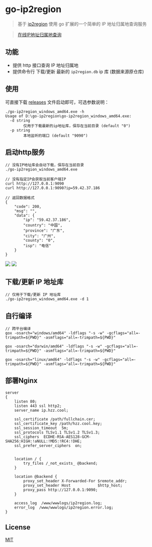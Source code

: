# go-ip2region

> 基于 [ip2region](https://github.com/lionsoul2014/ip2region)  使用 go 扩展的一个简单的 IP 地址归属地查询服务

> [在线IP地址归属地查询](https://ip.hzz.cool)

## 功能
- 提供 http 接口查询 IP 地址归属地
- 提供命令行 下载/更新 最新的 `ip2region.db` ip 库 (数据来源原仓库)

## 使用
可直接下载 [releases](https://github.com/hezhizheng/go-ip2region/releases) 文件启动即可，可选参数说明：
```
./go-ip2region_windows_amd64.exe -h
Usage of D:\go-ip2region\go-ip2region_windows_amd64.exe:
  -d string
        仅用于下载最新的ip地址库，保存在当前目录 (default "0")
  -p string
        本地监听的端口 (default "9090")
```

## 启动http服务
```
// 没有IP地址库会自动下载，保存在当前目录
./go-ip2region_windows_amd64.exe

// 没有指定IP会获取当前客户端IP
curl http://127.0.0.1:9090
curl http://127.0.0.1:9090?ip=59.42.37.186

// 返回数据格式
{
    "code": 200,
    "msg": "",
    "data": {
        "ip": "59.42.37.186",
        "country": "中国",
        "province": "广东",
        "city": "广州",
        "county": "0",
        "isp": "电信"
    }
}
```
![](https://files.catbox.moe/q36ces.png)
![](https://files.catbox.moe/n4j1h5.png)

## 下载/更新 IP 地址库
```
// 仅用于下载/更新 IP 地址库
./go-ip2region_windows_amd64.exe -d 1
```

## 自行编译
```
// 跨平台编译
gox -osarch="windows/amd64" -ldflags "-s -w" -gcflags="all=-trimpath=${PWD}" -asmflags="all=-trimpath=${PWD}"

gox -osarch="darwin/amd64" -ldflags "-s -w" -gcflags="all=-trimpath=${PWD}" -asmflags="all=-trimpath=${PWD}"

gox -osarch="linux/amd64" -ldflags "-s -w" -gcflags="all=-trimpath=${PWD}" -asmflags="all=-trimpath=${PWD}"
```

## 部署Nginx
```nginx
server
{
    listen 80;
    listen 443 ssl http2;
    server_name ip.hzz.cool;
    
    ssl_certificate /path/fullchain.cer;   
    ssl_certificate_key /path/hzz.cool.key;   
    ssl_session_timeout  5m;  
    ssl_protocols TLSv1.1 TLSv1.2 TLSv1.3;  
    ssl_ciphers  ECDHE-RSA-AES128-GCM-SHA256:HIGH:!aNULL:!MD5:!RC4:!DHE;  
    ssl_prefer_server_ciphers  on;
    
    
    location / {
        try_files /_not_exists_ @backend;
    }
    
    location @backend {
        proxy_set_header X-Forwarded-For $remote_addr;
        proxy_set_header Host            $http_host;
        proxy_pass http://127.0.0.1:9090;
    }
    
    access_log  /www/wwwlogs/ip2region.log;
    error_log  /www/wwwlogs/ip2region.error.log;
}

```

## License
[MIT](./LICENSE.txt)
